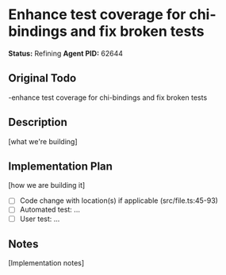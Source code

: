 # Enhance test coverage for chi-bindings and fix broken tests
**Status:** Refining
**Agent PID:** 62644

## Original Todo
-enhance test coverage for chi-bindings and fix broken tests

## Description
[what we're building]

## Implementation Plan
[how we are building it]
- [ ] Code change with location(s) if applicable (src/file.ts:45-93)
- [ ] Automated test: ...
- [ ] User test: ...

## Notes
[Implementation notes]
